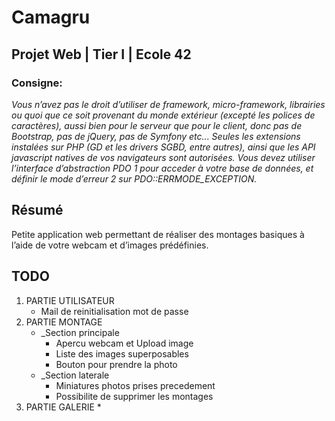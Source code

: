 # Camagru
## Projet Web | Tier I | Ecole 42
### Consigne:<br>
*Vous n’avez pas le droit d’utiliser de framework, micro-framework, librairies ou quoi
que ce soit provenant du monde extérieur (excepté les polices de caractères), aussi bien
pour le serveur que pour le client, donc pas de Bootstrap, pas de jQuery, pas de Symfony
etc... Seules les extensions instalées sur PHP (GD et les drivers SGBD, entre autres), ainsi
que les API javascript natives de vos navigateurs sont autorisées.
Vous devez utiliser l’interface d’abstraction PDO 1 pour acceder à votre base de données,
et définir le mode d’erreur 2 sur PDO::ERRMODE_EXCEPTION.*

## Résumé
Petite application web permettant de réaliser des montages basiques à l’aide de votre webcam et d’images prédéfinies.

## TODO
1. PARTIE UTILISATEUR
	* Mail de reinitialisation mot de passe
2. PARTIE MONTAGE
	* _Section principale
		* Apercu webcam et Upload image
		* Liste des images superposables
		* Bouton pour prendre la photo
	* _Section laterale
		* Miniatures photos prises precedement
		* Possibilite de supprimer les montages	
3. PARTIE GALERIE
	*
